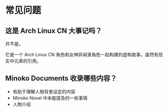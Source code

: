 # 常见问题

## 这是 Arch Linux CN 大事记吗？

并不是。

它是一个 Arch Linux CN 角色和女神异闻录角色一起构建的虚构故事，虽然有现实中元素的引用。

## Minoko Documents 收录哪些内容？

* 有助于理解人物背景设定的内容
* Minoko Novel 中未能提及的一些事情
* 人物介绍
